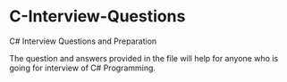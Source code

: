 # C-Interview-Questions
C# Interview Questions and Preparation


The question and answers provided in the file will help for anyone who is going for interview of C# Programming.
